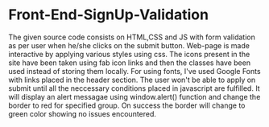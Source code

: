 # Front-End-SignUp-Validation

The given source code consists on HTML,CSS and JS with form validation as per user when he/she clicks on the submit button. Web-page is made interactive by applying various styles using css. The icons present in the site have been taken using fab icon links and then the classes have been used instead of storing them locally. For using fonts, I've used Google Fonts with links placed in the header section.
The user won't be able to apply on submit until all the neccessary conditions placed in javascript are fulfilled. It will display an alert messagae using window.alert() function and change the border to red for specified group.
On success the border will change to green color showing no issues encountered.

